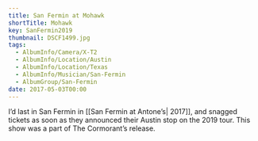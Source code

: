 ```yaml
---
title: San Fermin at Mohawk
shortTitle: Mohawk
key: SanFermin2019
thumbnail: DSCF1499.jpg
tags:
  - AlbumInfo/Camera/X-T2
  - AlbumInfo/Location/Austin
  - AlbumInfo/Location/Texas
  - AlbumInfo/Musician/San-Fermin
  - AlbumGroup/San-Fermin
date: 2017-05-03T00:00
---
```

I’d last in San Fermin in [[San Fermin at Antone’s| 2017]], and snagged tickets as soon as they announced their Austin stop on the 2019 tour. This show was a part of The Cormorant’s release.
